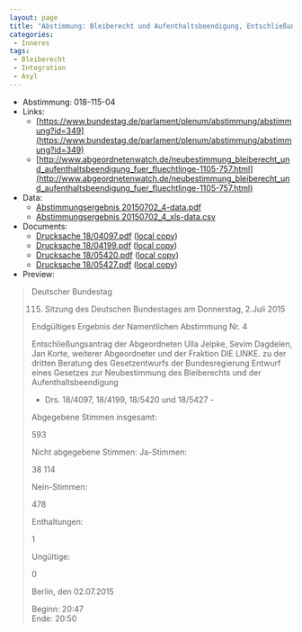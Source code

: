 ```yaml
---
layout: page
title: "Abstimmung: Bleiberecht und Aufenthaltsbeendigung, Entschließungsantrag Die Linke"
categories:
 - Inneres
tags:
 - Bleiberecht
 - Integration
 - Asyl
---
```


* Abstimmung: 018-115-04
* Links: 
    * [https://www.bundestag.de/parlament/plenum/abstimmung/abstimmung?id=349](https://www.bundestag.de/parlament/plenum/abstimmung/abstimmung?id=349)
    * [http://www.abgeordnetenwatch.de/neubestimmung_bleiberecht_und_aufenthaltsbeendigung_fuer_fluechtlinge-1105-757.html](http://www.abgeordnetenwatch.de/neubestimmung_bleiberecht_und_aufenthaltsbeendigung_fuer_fluechtlinge-1105-757.html)
* Data: 
    * [Abstimmungsergebnis 20150702_4-data.pdf](/res/abstimmungsliste/20150702_4-data.pdf)
    * [Abstimmungsergebnis 20150702_4_xls-data.csv](/res/abstimmungsliste/analyses/20150702_4_xls-data.csv)
* Documents: 
    * [Drucksache 18/04097.pdf](http://dip21.bundestag.de/dip21/btd/18/040/1804097.pdf) ([local copy](/res/abstimmungsdaten/018-115-04/1804097.pdf))
    * [Drucksache 18/04199.pdf](http://dip21.bundestag.de/dip21/btd/18/041/1804199.pdf) ([local copy](/res/abstimmungsdaten/018-115-04/1804199.pdf))
    * [Drucksache 18/05420.pdf](http://dip21.bundestag.de/dip21/btd/18/054/1805420.pdf) ([local copy](/res/abstimmungsdaten/018-115-04/1805420.pdf))
    * [Drucksache 18/05427.pdf](http://dip21.bundestag.de/dip21/btd/18/054/1805427.pdf) ([local copy](/res/abstimmungsdaten/018-115-04/1805427.pdf))
* Preview: 
> Deutscher Bundestag
> 
> 115. Sitzung des Deutschen Bundestages
> am Donnerstag, 2.Juli 2015
> 
> Endgültiges Ergebnis der Namentlichen Abstimmung Nr. 4
> 
> Entschließungsantrag der Abgeordneten Ulla Jelpke, Sevim Dagdelen, Jan Korte, weiterer
> Abgeordneter und der Fraktion DIE LINKE.
> zu der dritten Beratung des Gesetzentwurfs der Bundesregierung
> Entwurf eines Gesetzes zur Neubestimmung des Bleiberechts und der
> Aufenthaltsbeendigung
> - Drs. 18/4097, 18/4199, 18/5420 und 18/5427 -
> 
> Abgegebene Stimmen insgesamt:
> 
> 593
> 
> Nicht abgegebene Stimmen:
> Ja-Stimmen:
> 
> 38
> 114
> 
> Nein-Stimmen:
> 
> 478
> 
> Enthaltungen:
> 
> 1
> 
> Ungültige:
> 
> 0
> 
> Berlin, den 02.07.2015
> 
> Beginn: 20:47  
> Ende: 20:50
